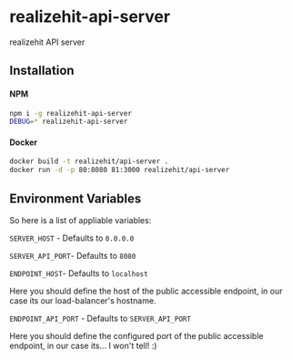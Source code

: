 # realizehit-api-server

realizehit API server

## Installation

#### NPM
```bash
npm i -g realizehit-api-server
DEBUG=* realizehit-api-server
```

#### Docker
```bash
docker build -t realizehit/api-server .
docker run -d -p 80:8080 81:3000 realizehit/api-server
```

## Environment Variables

So here is a list of appliable variables:

`SERVER_HOST` - Defaults to `0.0.0.0`

`SERVER_API_PORT`- Defaults to `8080`

`ENDPOINT_HOST`- Defaults to `localhost`

Here you should define the host of the public accessible endpoint, in our case
its our load-balancer's hostname.

`ENDPOINT_API_PORT` - Defaults to `SERVER_API_PORT`

Here you should define the configured port of the public accessible endpoint, in
our case its... I won't tell! :)
